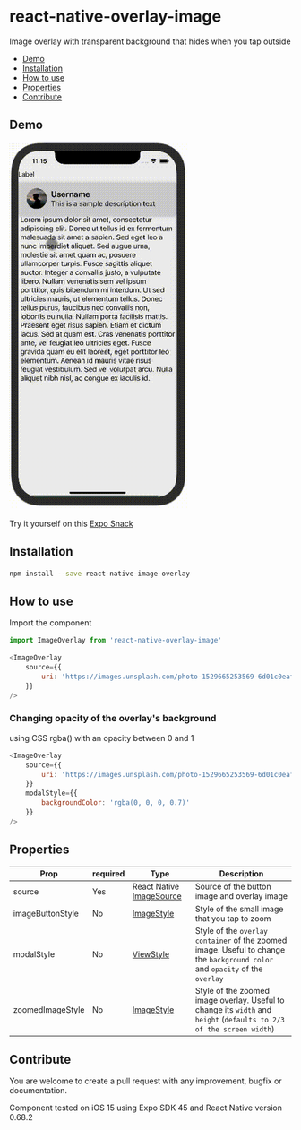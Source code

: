 # react-native-overlay-image
Image overlay with transparent background that hides when you tap outside

- [Demo](#demo)
- [Installation](#installation)
- [How to use](#how-to-use)
- [Properties](#properties)
- [Contribute](#contribute)

## Demo
![demo animation](/demo/demoAnim.gif)

Try it yourself on this [Expo Snack](https://snack.expo.dev/@barrarroso/overlayimage-demo)

## Installation
```bash
npm install --save react-native-image-overlay
```

## How to use
Import the component
```js
import ImageOverlay from 'react-native-overlay-image'
```
```js
<ImageOverlay
    source={{
        uri: 'https://images.unsplash.com/photo-1529665253569-6d01c0eaf7b6?ixlib=rb-1.2.1&ixid=MnwxMjA3fDB8MHxwaG90by1wYWdlfHx8fGVufDB8fHx8&auto=format&fit=crop&w=1085&q=80',
    }}
/>
```

### Changing opacity of the overlay's background

using CSS rgba() with an opacity between 0 and 1
```js
<ImageOverlay
    source={{
        uri: 'https://images.unsplash.com/photo-1529665253569-6d01c0eaf7b6?ixlib=rb-1.2.1&ixid=MnwxMjA3fDB8MHxwaG90by1wYWdlfHx8fGVufDB8fHx8&auto=format&fit=crop&w=1085&q=80',
    }}
    modalStyle={{
        backgroundColor: 'rgba(0, 0, 0, 0.7)'
    }}  
/>
```

## Properties

| Prop                           | required | Type                                                                                                                  | Description                                                                                                                                |
| ------------------------------ | -------- | --------------------------------------------------------------------------------------------------------------------- | ------------------------------------------------------------------------------------------------------------------------------------------ |
| source | Yes        | React Native [ImageSource](https://reactnative.dev/docs/image#imagesource)                                                                                                               | Source of the button image and overlay image                         |
| imageButtonStyle                  | No        | [ImageStyle](https://reactnative.dev/docs/image-style-props)                                                                                                               | Style of the small image that you tap to zoom |
| modalStyle                 | No        | [ViewStyle](https://reactnative.dev/docs/view-style-props)                                                                                                               | Style of the `overlay container` of the zoomed image. Useful to change the `background color` and `opacity` of the `overlay`                                                                                           |
| zoomedImageStyle           | No        | [ImageStyle](https://reactnative.dev/docs/image-style-props)                                                                                                                | Style of the zoomed image overlay. Useful to change its `width` and `height` (`defaults to 2/3 of the screen width`)                                                                                                  |

## Contribute
You are welcome to create a pull request with any improvement, bugfix or documentation.

Component tested on iOS 15 using Expo SDK 45 and React Native version 0.68.2